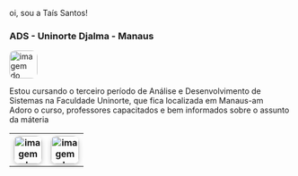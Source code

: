 oi, sou a Taís Santos!

<h3>ADS - Uninorte Djalma - Manaus</h3>

<img src="https://encrypted-tbn0.gstatic.com/images?q=tbn:ANd9GcRIBz0Bb97qJ3hwgfDwxh8xKXuF0cSknyh9najx4ARTsejRDEbu0KPNq6NL9yzocC47AY4&usqp=CAU"
  alt="imagem do google"
  width="50px"
  height="50px"
  style="border-radius: 10px; box-shadow: 0 4px 8px rgba(0,0,0,0);"
  />

<p>Estou cursando o terceiro período de Análise e Desenvolvimento de Sistemas na Faculdade Uninorte, que fica localizada em Manaus-am<br>Adoro o curso, professores capacitados e bem informados sobre o assunto da máteria</p>

<table>
  <tr>
    <th><img src="https://images.sftcdn.net/images/t_app-icon-m/p/917c77e8-96d1-11e6-8453-00163ed833e7/3780880766/mysql-com-icon.png"
  alt="imagem do google"
  width="50px"
  height="50px"
  style="border-radius: 10px; box-shadow: 0 4px 8px rgba(0,0,0,0.2);"
  />
    </th>
    <th><img src="https://encrypted-tbn0.gstatic.com/images?q=tbn:ANd9GcRiJNnjZv36ijogi3aM_xcSMy26_QeOWrVmJQ&s"
  alt="imagem do google"
  width="50px"
  height="50px"
  style="border-radius: 10px; box-shadow: 0 4px 8px rgba(0,0,0,0.2);"
  /></th>
  </tr>
</table>

  

  

